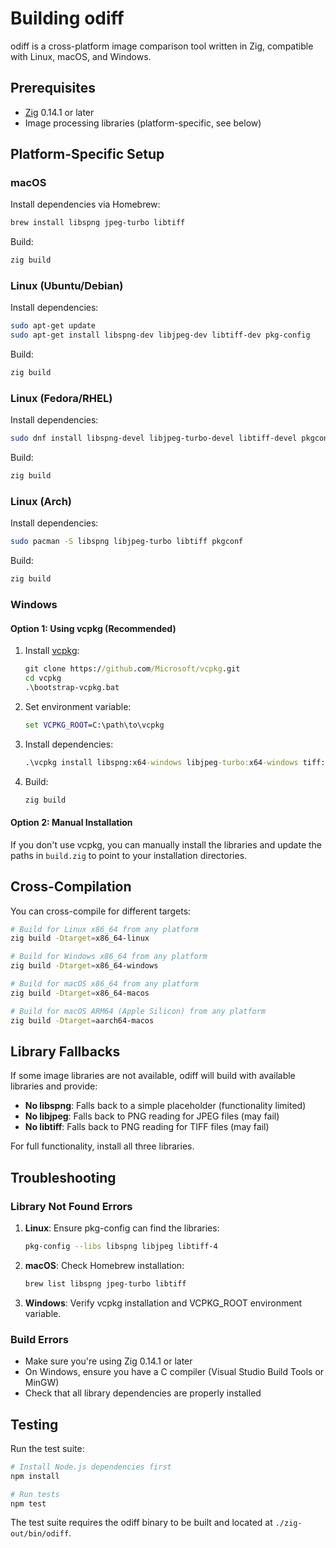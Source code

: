 # Building odiff

odiff is a cross-platform image comparison tool written in Zig, compatible with Linux, macOS, and Windows.

## Prerequisites

- [Zig](https://ziglang.org/) 0.14.1 or later
- Image processing libraries (platform-specific, see below)

## Platform-Specific Setup

### macOS

Install dependencies via Homebrew:

```bash
brew install libspng jpeg-turbo libtiff
```

Build:
```bash
zig build
```

### Linux (Ubuntu/Debian)

Install dependencies:

```bash
sudo apt-get update
sudo apt-get install libspng-dev libjpeg-dev libtiff-dev pkg-config
```

Build:
```bash
zig build
```

### Linux (Fedora/RHEL)

Install dependencies:

```bash
sudo dnf install libspng-devel libjpeg-turbo-devel libtiff-devel pkgconfig
```

Build:
```bash
zig build
```

### Linux (Arch)

Install dependencies:

```bash
sudo pacman -S libspng libjpeg-turbo libtiff pkgconf
```

Build:
```bash
zig build
```

### Windows

#### Option 1: Using vcpkg (Recommended)

1. Install [vcpkg](https://github.com/Microsoft/vcpkg):
   ```cmd
   git clone https://github.com/Microsoft/vcpkg.git
   cd vcpkg
   .\bootstrap-vcpkg.bat
   ```

2. Set environment variable:
   ```cmd
   set VCPKG_ROOT=C:\path\to\vcpkg
   ```

3. Install dependencies:
   ```cmd
   .\vcpkg install libspng:x64-windows libjpeg-turbo:x64-windows tiff:x64-windows
   ```

4. Build:
   ```cmd
   zig build
   ```

#### Option 2: Manual Installation

If you don't use vcpkg, you can manually install the libraries and update the paths in `build.zig` to point to your installation directories.

## Cross-Compilation

You can cross-compile for different targets:

```bash
# Build for Linux x86_64 from any platform
zig build -Dtarget=x86_64-linux

# Build for Windows x86_64 from any platform  
zig build -Dtarget=x86_64-windows

# Build for macOS x86_64 from any platform
zig build -Dtarget=x86_64-macos

# Build for macOS ARM64 (Apple Silicon) from any platform
zig build -Dtarget=aarch64-macos
```

## Library Fallbacks

If some image libraries are not available, odiff will build with available libraries and provide:

- **No libspng**: Falls back to a simple placeholder (functionality limited)
- **No libjpeg**: Falls back to PNG reading for JPEG files (may fail)
- **No libtiff**: Falls back to PNG reading for TIFF files (may fail)

For full functionality, install all three libraries.

## Troubleshooting

### Library Not Found Errors

1. **Linux**: Ensure pkg-config can find the libraries:
   ```bash
   pkg-config --libs libspng libjpeg libtiff-4
   ```

2. **macOS**: Check Homebrew installation:
   ```bash
   brew list libspng jpeg-turbo libtiff
   ```

3. **Windows**: Verify vcpkg installation and VCPKG_ROOT environment variable.

### Build Errors

- Make sure you're using Zig 0.14.1 or later
- On Windows, ensure you have a C compiler (Visual Studio Build Tools or MinGW)
- Check that all library dependencies are properly installed

## Testing

Run the test suite:

```bash
# Install Node.js dependencies first
npm install

# Run tests
npm test
```

The test suite requires the odiff binary to be built and located at `./zig-out/bin/odiff`.
